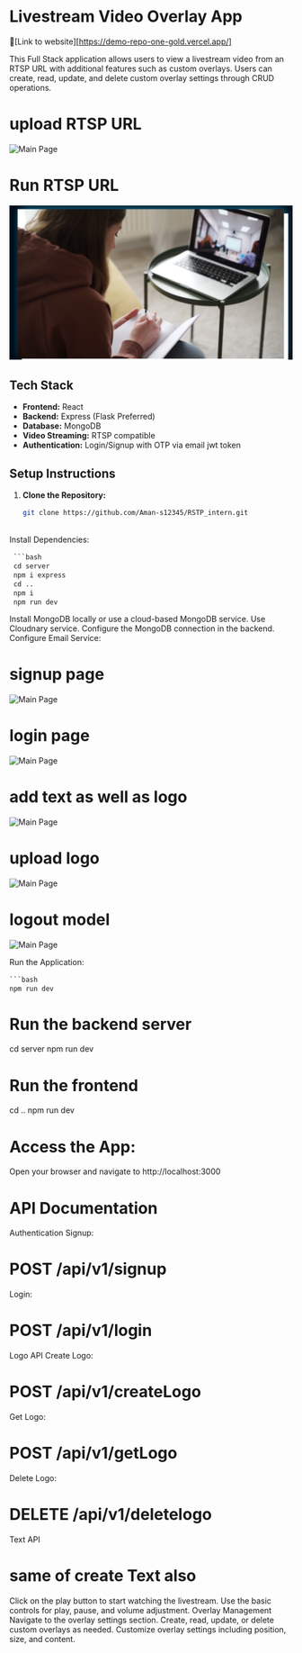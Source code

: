 
# Livestream Video Overlay App
:rocket:[Link to website][https://demo-repo-one-gold.vercel.app/]

This Full Stack application allows users to view a livestream video from an RTSP URL with additional features such as custom overlays. Users can create, read, update, and delete custom overlay settings through CRUD operations.

# upload RTSP URL
![Main Page](image/rtsp_inbox.png)

# Run RTSP URL
![Main Page](image/rtsp_rtsp.png)
## Tech Stack

- **Frontend:** React
- **Backend:** Express (Flask Preferred)
- **Database:** MongoDB
- **Video Streaming:** RTSP compatible
- **Authentication:** Login/Signup with OTP via email jwt token

## Setup Instructions

1. **Clone the Repository:**
   ```bash
   git clone https://github.com/Aman-s12345/RSTP_intern.git 
  
Install Dependencies:

     ```bash
     cd server
     npm i express
     cd ..
     npm i
     npm run dev
Install MongoDB locally or use a cloud-based MongoDB service.
Use Cloudnary service.
Configure the MongoDB connection in the backend.
Configure Email Service:
# signup page
 ![Main Page](image/rtsp_signup_page.png)
# login page
 ![Main Page](image/rtsp_login_page.png)
# add text as well as logo
 ![Main Page](image/rtsp_props.png)
# upload logo
 ![Main Page](image/rtsp_upload.png)
# logout model
 ![Main Page](image/rtsp_logout.png)
 

 
Run the Application:

    ```bash
    npm run dev
# Run the backend server
cd server
npm run dev

# Run the frontend
cd ..
npm run dev

# Access the App:
Open your browser and navigate to http://localhost:3000

# API Documentation
Authentication
Signup:

# POST /api/v1/signup


Login:
# POST /api/v1/login

Logo API
Create Logo:

# POST /api/v1/createLogo

Get Logo:

# POST /api/v1/getLogo

Delete Logo:
# DELETE /api/v1/deletelogo

Text API
# same of create Text also
Click on the play button to start watching the livestream.
Use the basic controls for play, pause, and volume adjustment.
Overlay Management
Navigate to the overlay settings section.
Create, read, update, or delete custom overlays as needed.
Customize overlay settings including position, size, and content.
